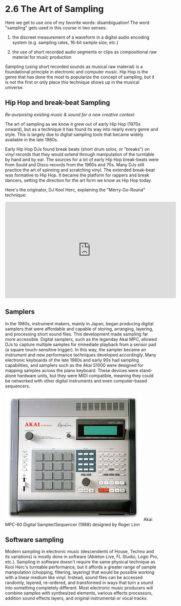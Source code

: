<link href="../../markdown.css" rel="stylesheet"></link> 

# 2.6 The Art of Sampling

Here we get to use one of my favorite words: disambiguation! The word "sampling" gets used in this course in two senses:

1. the discreet measurement of a waveform in a digital audio encoding system (e.g. sampling rates, 16-bit sample size, etc.)

2. the use of short recorded audio segments or clips as compositional raw material for music production

Sampling (using short recorded sounds as musical raw material) is a foundational principle in electronic and computer music. Hip Hop is the genre that has done the most to popularize the concept of sampling, but it is not the first or only place this technique shows up in the musical universe.

## Hip Hop and break-beat Sampling
*Re-purposing existing music & sound for a new creative context*

The art of sampling as we know it grew out of early Hip Hop (1970s onward), but as a technique it has found its way into nearly every genre and style. This is largely due to digital sampling tools that became widely available in the late 1980s. 

Early Hip Hop DJs found break beats (short drum solos, or "breaks") on vinyl records that they would extend through manipulation of the turntable by hand and by ear. The sources for a lot of early Hip Hop break-beats were from Sould and Disco records from the 1960s and 70s. Many DJs still practice the art of spinning and scratching vinyl. The extended break-beat was formative to Hip Hop. It became the platform for rappers and break dancers, setting the direction for the art form we know as Hip Hop today.

Here's the originator, DJ Kool Herc, explaining the "Merry-Go-Round" technique:

<iframe width="560" height="315" src="https://www.youtube.com/embed/7qwml-F7zKQ?si=OFd-SLmS9xO0N2La" title="YouTube video player" frameborder="0" allow="accelerometer; autoplay; clipboard-write; encrypted-media; gyroscope; picture-in-picture; web-share" referrerpolicy="strict-origin-when-cross-origin" allowfullscreen></iframe>
<p></p>

## Samplers

In the 1980s, instrument makers, mainly in Japan, began producing digital samplers that were affordable and capable of storing, arranging, layering, and processing short sound files. This development made sampling far more accessible. Digital samplers, such as the legenday Akai MPC, allowed DJs to capture multiple samples for immediate playback from a sensor pad (a square touch-sensitive trigger). In this way, the sampler became an *instrument* and new performance techniques developed accordingly. Many electronic keyboards of the late 1980s and early 90s had sampling capabilities, and samplers such as the Akai S1000 were designed for mapping samples across the piano keyboard. These devices were stand-alone hardware units, but they were MIDI compatible, meaning they could be networked with other digital instruments and even computer-based sequencers.

![Akai MPC 60](images/Akai_MPC60.jpg "Akai MPC-60, image courtesy Kimi95 at Italian Wikipedia") Akai MPC-60 Digital Sampler/Sequencer (1988) designed by Roger Linn

## Software sampling 

Modern sampling in electronic music (descendents of House, Techno and its variations) is mostly done in software (Ableton Live, FL Studio, Logic Pro, etc.). Sampling in software doesn't require the same physical technique as Kool Herc's turntable performance, but it affords a greater range of sample manipulation (chopping, filtering, layering) that would be possible working with a linear medium like vinyl. Instead, sound files can be accessed randomly, layered, re-ordered, and transformed in ways that turn a sound into something completely different. Most electronic music producers will combine samples with synthesized elements, various effects processors, addition sound effects layers, and original instrumental or vocal tracks.